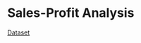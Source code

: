 # Sales-Profit Analysis


 [Dataset]([https://www.linkedin.com/in/sjpradhan](https://drive.google.com/drive/folders/1rHdX0JW7r4UWTAX8hqBuuKJrnI3ePIKq?usp=sharing)https://drive.google.com/drive/folders/1rHdX0JW7r4UWTAX8hqBuuKJrnI3ePIKq?usp=sharing)
